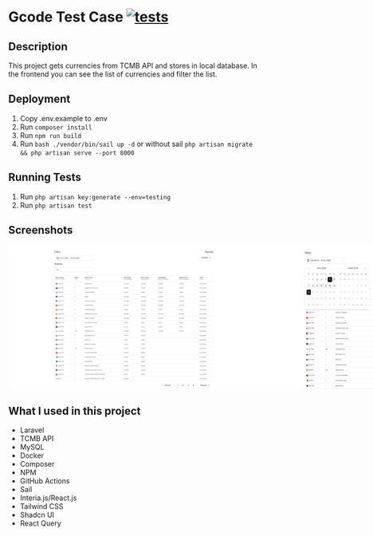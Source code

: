 # Gcode Test Case [![tests](https://github.com/Muharrem-Yildirim/gcode-test-case/actions/workflows/main.yml/badge.svg)](https://github.com/Muharrem-Yildirim/gcode-test-case/actions/workflows/main.yml)

## Description

This project gets currencies from TCMB API and stores in local database. In the frontend you can see the list of currencies and filter the list.

## Deployment

1. Copy .env.example to .env
2. Run `composer install`
3. Run `npm run build`
4. Run `bash ./vendor/bin/sail up -d` or without sail `php artisan migrate && php artisan serve --port 8000`

## Running Tests

1. Run `php artisan key:generate --env=testing`
2. Run `php artisan test`

## Screenshots

<div style="display: flex; justify-content: space-between;">
    <img src="https://github.com/Muharrem-Yildirim/gcode-test-case/blob/main/screenshots/screenshot_1.png?raw=true" style="width: 100%; height: auto;"/>
    <img src="https://github.com/Muharrem-Yildirim/gcode-test-case/blob/main/screenshots/screenshot_2.png?raw=true"  style="width: 100%; height: auto;"/>
    <img src="https://github.com/Muharrem-Yildirim/gcode-test-case/blob/main/screenshots/screenshot_3.png?raw=true" style="width: 100%; height: auto;"/>
</div>

## What I used in this project

-   Laravel
-   TCMB API
-   MySQL
-   Docker
-   Composer
-   NPM
-   GitHub Actions
-   Sail
-   Interia.js/React.js
-   Tailwind CSS
-   Shadcn UI
-   React Query

